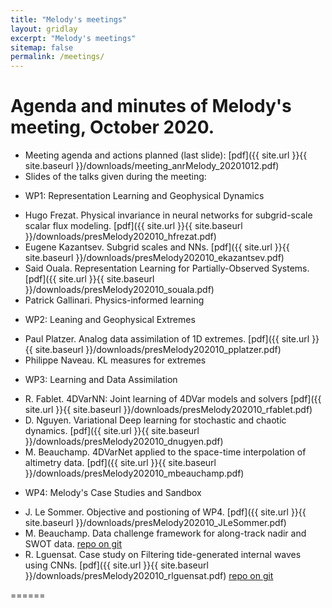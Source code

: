```yaml
---
title: "Melody's meetings"
layout: gridlay
excerpt: "Melody's meetings"
sitemap: false
permalink: /meetings/
---
```



# Agenda and minutes of Melody's meeting, October 2020. 
* Meeting agenda and actions planned (last slide): [pdf]({{ site.url }}{{ site.baseurl }}/downloads/meeting_anrMelody_20201012.pdf)
* Slides of the talks given during the meeting:
- WP1: Representation Learning and Geophysical Dynamics
+ Hugo Frezat.  Physical invariance in neural networks for subgrid-scale scalar flux modeling. [pdf]({{ site.url }}{{ site.baseurl }}/downloads/presMelody202010_hfrezat.pdf)
+ Eugene Kazantsev. Subgrid scales and NNs. [pdf]({{ site.url }}{{ site.baseurl }}/downloads/presMelody202010_ekazantsev.pdf)
+ Said Ouala. Representation Learning for Partially-Observed Systems. [pdf]({{ site.url }}{{ site.baseurl }}/downloads/presMelody202010_souala.pdf)
+ Patrick Gallinari. Physics-informed learning 
- WP2: Leaning and Geophysical Extremes
+ Paul Platzer. Analog data assimilation of 1D extremes. [pdf]({{ site.url }}{{ site.baseurl }}/downloads/presMelody202010_pplatzer.pdf)
+ Philippe Naveau. KL measures for extremes
- WP3: Learning and Data Assimilation
+ R. Fablet. 4DVarNN: Joint learning of 4DVar models and solvers [pdf]({{ site.url }}{{ site.baseurl }}/downloads/presMelody202010_rfablet.pdf)
+ D. Nguyen. Variational Deep learning for stochastic and chaotic dynamics. [pdf]({{ site.url }}{{ site.baseurl }}/downloads/presMelody202010_dnugyen.pdf)
+ M. Beauchamp. 4DVarNet applied to the space-time interpolation of altimetry data. [pdf]({{ site.url }}{{ site.baseurl }}/downloads/presMelody202010_mbeauchamp.pdf)
- WP4: Melody's Case Studies and Sandbox
+ J. Le Sommer. Objective and postioning of WP4. [pdf]({{ site.url }}{{ site.baseurl }}/downloads/presMelody202010_JLeSommer.pdf)
+ M. Beauchamp. Data challenge framework for along-track nadir and SWOT data. [repo on git](https://github.com/CIA-Oceanix/2020a_IMT_SSH_mapping_NATL60)
+ R. Lguensat. Case study on Filtering tide-generated internal waves using CNNs. [pdf]({{ site.url }}{{ site.baseurl }}/downloads/presMelody202010_rlguensat.pdf) [repo on git](https://github.com/CIA-Oceanix/DetideNet)

======

